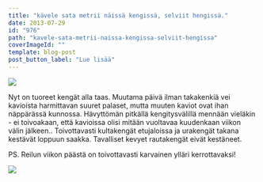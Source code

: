 ```yaml
---
title: "kävele sata metrii näissä kengissä, selviit hengissä."
date: 2013-07-29
id: "976"
path: "kavele-sata-metrii-naissa-kengissa-selviit-hengissa"
coverImageId: ""
template: blog-post
post_button_label: "Lue lisää"
---
```


[![](/images/2013-07-29-468.jpg)](http://3.bp.blogspot.com/-sNfaa-2yCsI/UfbKfre09JI/AAAAAAAAGXk/wU-z3v05ccI/s1600/2013-07-29-468.jpg)

Nyt on tuoreet kengät alla taas. Muutama päivä ilman takakenkiä vei kavioista harmittavan suuret palaset, mutta muuten kaviot ovat ihan näppärässä kunnossa. Hävyttömän pitkällä kengitysvälillä mennään vieläkin - ei toivoakaan, että kavioissa olisi mitään vuoltavaa kuudenkaan viikon välin jälkeen.. Toivottavasti kultakengät etujaloissa ja urakengät takana kestävät loppuun saakka. Tavalliset kevyet rautakengät eivät kestäneet.

PS. Reilun viikon päästä on toivottavasti karvainen ylläri kerrottavaksi!

[![](/images/ak.jpg)](http://2.bp.blogspot.com/-k4ssEiwYe1I/UfbKjhlu9bI/AAAAAAAAGXs/95tuUBuBCiM/s1600/ak.jpg)
